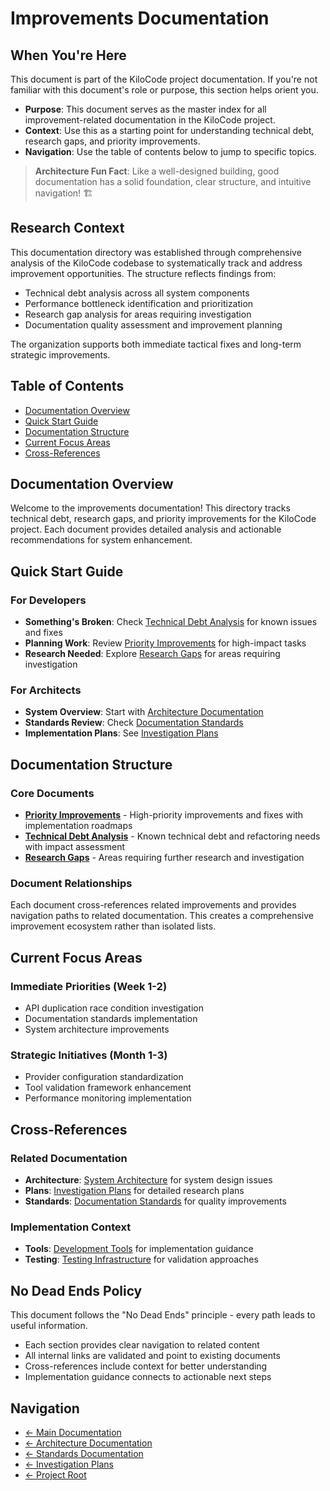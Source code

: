 # Improvements Documentation

## When You're Here

This document is part of the KiloCode project documentation. If you're not familiar with this document's role or purpose, this section helps orient you.

- **Purpose**: This document serves as the master index for all improvement-related documentation in the KiloCode project.
- **Context**: Use this as a starting point for understanding technical debt, research gaps, and priority improvements.
- **Navigation**: Use the table of contents below to jump to specific topics.

> **Architecture Fun Fact**: Like a well-designed building, good documentation has a solid foundation, clear structure, and intuitive navigation! 🏗️

## Research Context

This documentation directory was established through comprehensive analysis of the KiloCode codebase to systematically track and address improvement opportunities. The structure reflects findings from:
- Technical debt analysis across all system components
- Performance bottleneck identification and prioritization
- Research gap analysis for areas requiring investigation
- Documentation quality assessment and improvement planning

The organization supports both immediate tactical fixes and long-term strategic improvements.

## Table of Contents
- [Documentation Overview](#documentation-overview)
- [Quick Start Guide](#quick-start-guide)
- [Documentation Structure](#documentation-structure)
- [Current Focus Areas](#current-focus-areas)
- [Cross-References](#cross-references)

## Documentation Overview

Welcome to the improvements documentation! This directory tracks technical debt, research gaps, and priority improvements for the KiloCode project. Each document provides detailed analysis and actionable recommendations for system enhancement.

## Quick Start Guide

### For Developers

- **Something's Broken**: Check [Technical Debt Analysis](TECHNICAL_DEBT.md) for known issues and fixes
- **Planning Work**: Review [Priority Improvements](PRIORITY_IMPROVEMENTS.md) for high-impact tasks
- **Research Needed**: Explore [Research Gaps](RESEARCH_GAPS.md) for areas requiring investigation

### For Architects

- **System Overview**: Start with [Architecture Documentation](../architecture/README.md)
- **Standards Review**: Check [Documentation Standards](../standards/README.md)
- **Implementation Plans**: See [Investigation Plans](../../plans/README.md)

## Documentation Structure

### Core Documents

- **[Priority Improvements](PRIORITY_IMPROVEMENTS.md)** - High-priority improvements and fixes with implementation roadmaps
- **[Technical Debt Analysis](TECHNICAL_DEBT.md)** - Known technical debt and refactoring needs with impact assessment
- **[Research Gaps](RESEARCH_GAPS.md)** - Areas requiring further research and investigation

### Document Relationships

Each document cross-references related improvements and provides navigation paths to related documentation. This creates a comprehensive improvement ecosystem rather than isolated lists.

## Current Focus Areas

### Immediate Priorities (Week 1-2)
- API duplication race condition investigation
- Documentation standards implementation
- System architecture improvements

### Strategic Initiatives (Month 1-3)
- Provider configuration standardization
- Tool validation framework enhancement
- Performance monitoring implementation

## Cross-References

### Related Documentation

- **Architecture**: [System Architecture](../architecture/README.md) for system design issues
- **Plans**: [Investigation Plans](../../plans/README.md) for detailed research plans
- **Standards**: [Documentation Standards](../standards/README.md) for quality improvements

### Implementation Context

- **Tools**: [Development Tools](../tools/README.md) for implementation guidance
- **Testing**: [Testing Infrastructure](../architecture/TESTING_INFRASTRUCTURE.md) for validation approaches

## No Dead Ends Policy

This document follows the "No Dead Ends" principle - every path leads to useful information.
- Each section provides clear navigation to related content
- All internal links are validated and point to existing documents
- Cross-references include context for better understanding
- Implementation guidance connects to actionable next steps

## Navigation
- [← Main Documentation](../README.md)
- [← Architecture Documentation](../architecture/README.md)
- [← Standards Documentation](../standards/README.md)
- [← Investigation Plans](../../plans/README.md)
- [← Project Root](../../README.md)
